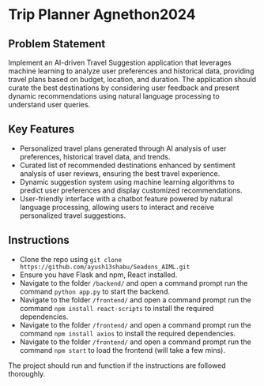 # Trip Planner Agnethon2024

## Problem Statement
Implement an AI-driven Travel Suggestion application that leverages machine learning to analyze user preferences and historical data, providing travel plans based on budget, location, and duration. The application should curate the best destinations by considering user feedback and present dynamic recommendations using natural language processing to understand user queries.

## Key Features
- Personalized travel plans generated through AI analysis of user preferences, historical travel data, and trends.
- Curated list of recommended destinations enhanced by sentiment analysis of user reviews, ensuring the best travel experience.
- Dynamic suggestion system using machine learning algorithms to predict user preferences and display customized recommendations.
- User-friendly interface with a chatbot feature powered by natural language processing, allowing users to interact and receive personalized travel suggestions.

## Instructions
- Clone the repo using `git clone https://github.com/ayush13shabu/Seadons_AIML.git`
- Ensure you have Flask and npm, React installed.
- Navigate to the folder `/backend/` and open a command prompt run the command `python app.py` to start the backend.
- Navigate to the folder `/frontend/` and open a command prompt run the command `npm install react-scripts` to install the required dependencies.
- Navigate to the folder `/frontend/` and open a command prompt run the command `npm install axios` to install the required dependencies.
- Navigate to the folder `/frontend/` and open a command prompt run the command `npm start` to load the frontend (will take a few mins).

The project should run and function if the instructions are followed thoroughly.
